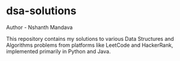 # dsa-solutions
Author - Nshanth Mandava

This repository contains my solutions to various Data Structures and Algorithms problems from platforms like LeetCode and HackerRank, implemented primarily in Python and Java.
